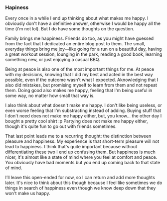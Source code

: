 ### Hapiness

Every once in a while I end up thinking about what makes me happy. I obviously don't have a definitive answer, otherwise I would be happy all the time (i'm not lol). But I do have some thoughts on the question. 

Family brings me happiness. Friends do too, as you might have guessed from the fact that I dedicated an entire blog post to them. The small, everyday things bring me joy—like going for a run on a beautiful day, having a great workout session, lounging in the park, reading a good book, learning something new, or just enjoying a casual BBQ.

Being at peace is also one of the most important things for me. At peace with my decisions, knowing that I did my best and acted in the best way possible, even if the outcome wasn't what I expected. Aknowledging that I also did mistakes, but promising myself to learn from them and not repeat them. Doing good also makes me happy, feeling that I'm being useful in some way, no matter how small that way is.

I also think about what doesn't make me happy. I don't like being useless, or even worse feeling that I'm substracting instead of adding. Buying stuff that I don't need does not make me happy either, but, you know... the other day I bought a pretty cool shirt :p Partying does not make me happy either, though it's quite fun to go out with friends sometimes.

That last point leads me to a recurring thought: the distinction between pleasure and happiness. My experience is that short-term pleasure will not lead to happiness. I think that's quite important because without differentiating these two I end up confusing them. But happiness is much nicer, it's almost like a state of mind where you feel at comfort and peace. You obviously have bad moments but you end up coming back to that state of mind.

I’ll leave this open-ended for now, so I can return and add more thoughts later. It's nice to think about this though because I feel like sometimes we do things in search of happiness even though we know deep down that they won't make us happy.